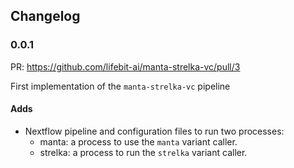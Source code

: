 ## Changelog


### 0.0.1

PR: https://github.com/lifebit-ai/manta-strelka-vc/pull/3

First implementation of the `manta-strelka-vc` pipeline

#### Adds

- Nextflow pipeline and configuration files to run two processes:
    * manta: a process to use the `manta` variant caller.
    * strelka: a process to run the `strelka` variant caller.
